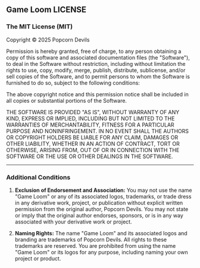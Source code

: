 ## Game Loom LICENSE

### **The MIT License (MIT)**

Copyright © 2025 Popcorn Devils

Permission is hereby granted, free of charge, to any person obtaining a copy of this software and associated documentation files (the "Software"), to deal in the Software without restriction, including without limitation the rights to use, copy, modify, merge, publish, distribute, sublicense, and/or sell copies of the Software, and to permit persons to whom the Software is furnished to do so, subject to the following conditions:

The above copyright notice and this permission notice shall be included in all copies or substantial portions of the Software.

THE SOFTWARE IS PROVIDED "AS IS", WITHOUT WARRANTY OF ANY KIND, EXPRESS OR IMPLIED, INCLUDING BUT NOT LIMITED TO THE WARRANTIES OF MERCHANTABILITY, FITNESS FOR A PARTICULAR PURPOSE AND NONINFRINGEMENT. IN NO EVENT SHALL THE AUTHORS OR COPYRIGHT HOLDERS BE LIABLE FOR ANY CLAIM, DAMAGES OR OTHER LIABILITY, WHETHER IN AN ACTION OF CONTRACT, TORT OR OTHERWISE, ARISING FROM, OUT OF OR IN CONNECTION WITH THE SOFTWARE OR THE USE OR OTHER DEALINGS IN THE SOFTWARE.

---

### **Additional Conditions**

1.  **Exclusion of Endorsement and Association:** You may not use the name "Game Loom" or any of its associated logos, trademarks, or trade dress in any derivative work, project, or publication without explicit written permission from the original author, Popcorn Devils. You may not state or imply that the original author endorses, sponsors, or is in any way associated with your derivative work or project.

2.  **Naming Rights:** The name "Game Loom" and its associated logos and branding are trademarks of Popcorn Devils. All rights to these trademarks are reserved. You are prohibited from using the name "Game Loom" or its logos for any purpose, including naming your own project or product.
